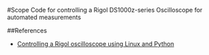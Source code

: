 #Scope
Code for controlling a Rigol DS1000z-series Oscilloscope for automated measurements


##References
- [Controlling  a Rigol oscilloscope using Linux and Python][control-scope]

[control-scope]: http://www.cibomahto.com/2010/04/controlling-a-rigol-oscilloscope-using-linux-and-python/
